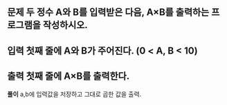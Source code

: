 **문제**
두 정수 A와 B를 입력받은 다음, A×B를 출력하는 프로그램을 작성하시오.
---
**입력**
첫째 줄에 A와 B가 주어진다. (0 < A, B < 10)
---
**출력**
첫째 줄에 A×B를 출력한다.
---
**풀이**
a,b에 입력값을 저장하고 그대로 곱한 값을 출력.